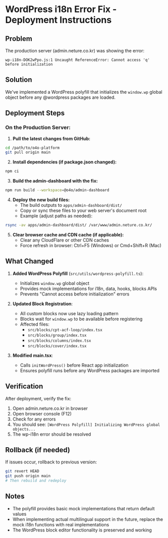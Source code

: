 # WordPress i18n Error Fix - Deployment Instructions

## Problem
The production server (admin.neture.co.kr) was showing the error:
```
wp-i18n-DOK2wPpo.js:1 Uncaught ReferenceError: Cannot access 'q' before initialization
```

## Solution
We've implemented a WordPress polyfill that initializes the `window.wp` global object before any @wordpress packages are loaded.

## Deployment Steps

### On the Production Server:

1. **Pull the latest changes from GitHub:**
```bash
cd /path/to/o4o-platform
git pull origin main
```

2. **Install dependencies (if package.json changed):**
```bash
npm ci
```

3. **Build the admin-dashboard with the fix:**
```bash
npm run build --workspace=@o4o/admin-dashboard
```

4. **Deploy the new build files:**
   - The build outputs to `apps/admin-dashboard/dist/`
   - Copy or sync these files to your web server's document root
   - Example (adjust paths as needed):
```bash
rsync -av apps/admin-dashboard/dist/ /var/www/admin.neture.co.kr/
```

5. **Clear browser cache and CDN cache (if applicable):**
   - Clear any CloudFlare or other CDN caches
   - Force refresh in browser: Ctrl+F5 (Windows) or Cmd+Shift+R (Mac)

## What Changed

1. **Added WordPress Polyfill** (`src/utils/wordpress-polyfill.ts`):
   - Initializes `window.wp` global object
   - Provides mock implementations for i18n, data, hooks, blocks APIs
   - Prevents "Cannot access before initialization" errors

2. **Updated Block Registration**:
   - All custom blocks now use lazy loading pattern
   - Blocks wait for `window.wp` to be available before registering
   - Affected files:
     - `src/blocks/cpt-acf-loop/index.tsx`
     - `src/blocks/group/index.tsx`
     - `src/blocks/columns/index.tsx`
     - `src/blocks/cover/index.tsx`

3. **Modified main.tsx**:
   - Calls `initWordPress()` before React app initialization
   - Ensures polyfill runs before any WordPress packages are imported

## Verification

After deployment, verify the fix:

1. Open admin.neture.co.kr in browser
2. Open browser console (F12)
3. Check for any errors
4. You should see: `[WordPress Polyfill] Initializing WordPress global objects...`
5. The wp-i18n error should be resolved

## Rollback (if needed)

If issues occur, rollback to previous version:
```bash
git revert HEAD
git push origin main
# Then rebuild and redeploy
```

## Notes

- The polyfill provides basic mock implementations that return default values
- When implementing actual multilingual support in the future, replace the mock i18n functions with real implementations
- The WordPress block editor functionality is preserved and working